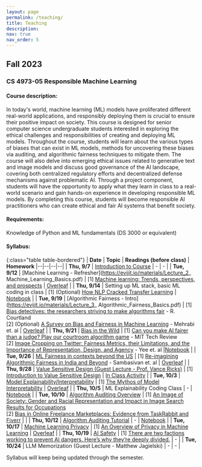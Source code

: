 ```yaml
---
layout: page
permalink: /teaching/
title: Teaching
description:
nav: true
nav_order: 5
---
```


## Fall 2023
### CS 4973-05 Responsible Machine Learning

#### Course description: 
In today's world, machine learning (ML) models have proliferated different real-world applications, and responsibly deploying them is crucial to ensure their positive impact on society. This course is designed for senior computer science undergraduate students interested in exploring the ethical challenges and responsibilities of creating and deploying ML models. Throughout the course, students will learn about the various types of biases that can exist in ML models, methods for uncovering these biases via auditing, and algorithmic fairness techniques to mitigate them. The course will also delve into emerging ethical issues related to generative text and image models and discuss good governance of the AI landscape, covering both centralized regulatory efforts and decentralized defense mechanisms against problematic AI. Through a project component, students will have the opportunity to apply what they learn in class to a real-world scenario and gain hands-on experience in developing responsible ML models. By completing this course, students will become responsible AI practitioners who can create ethical and fair AI systems that benefit society.

#### Requirements: 
Knowledge of Python and ML fundamentals (DS 3000 or equivalent)

#### Syllabus:

{:class="table table-bordered"}
| **Date** | **Topic** | **Readings (before class)** | **Homework**
|--|--|--|--|
| **Thu, 9/7** | [Introduction to Course](https://evijit.io/materials/Lecture_1_Introduction.pdf) | - | - |
| **Tue, 9/12** | [Machine Learning - Refresher](https://evijit.io/materials/Lecture_2_ Machine_Learning_Basics.pdf) | [1] [Machine learning: Trends, perspectives, and prospects](https://www.cs.cmu.edu/~tom/pubs/Science-ML-2015.pdf) |  [Overleaf](https://www.overleaf.com/read/ftxshfbpkxbk) |
| **Thu, 9/14** | Setting up ML stack, basic ML coding in class | [1] (Optional) [How NLP Cracked Transfer Learning](https://jalammar.github.io/illustrated-bert/) | [Notebook](https://evijit.io/materials/ds_intro.ipynb) |
| **Tue, 9/19** | [Algorithmic Fairness - Intro](https://evijit.io/materials/Lecture_3_ Algorithmic_Fairness_Basics.pdf)  | [1] [Bias detectives: the researchers striving to make algorithms fair](https://courses.cs.duke.edu/spring20/compsci342/netid/readings/nature-algorithmic-bias.pdf) - R. Courtland <br> [2] (Optional) [A Survey on Bias and Fairness in Machine Learning](https://arxiv.org/pdf/1908.09635.pdf) - Mehrabi et. al |  [Overleaf](https://www.overleaf.com/read/rvdjbyjkktcg)  |
| **Thu, 9/21** | [Bias in the Wild](https://evijit.io/materials/Lecture_4_Bias_In_The_Wild.pdf) | [1] [Can you make AI fairer than a judge? Play our courtroom algorithm game](https://www.technologyreview.com/2019/10/17/75285/ai-fairer-than-judge-criminal-risk-assessment-algorithm/) - MIT Tech Review <br> [2] [Image Cropping on Twitter: Fairness Metrics, their Limitations, and the Importance of Representation, Design, and Agency](https://arxiv.org/pdf/2105.08667.pdf) - Yee et. al |[Notebook](https://colab.research.google.com/drive/1_SpLPRweuZ-3xWJSYmOD0H-LXdaCcEiH#scrollTo=KbHf3AYwO0Xw) |
| **Tue, 9/26** | [ML Fairness in contexts beyond the US](https://evijit.io/materials/Lecture_5_Fairness_in_Other_Cultures.pdf)  | [1] [Re-imagining Algorithmic Fairness in India and Beyond](https://arxiv.org/pdf/2101.09995.pdf) - Sambasivan et. al | [Overleaf](https://www.overleaf.com/read/zbtrrypygxrz) |
| **Thu, 9/28** | [Value Sensitive Design (Guest Lecture - Prof. Vance Ricks)](https://evijit.io/materials/Ricks-ResponsibleMachineLearning-F2023.pdf) | [1] [Introduction to Value Sensitive Design](https://northeastern.instructure.com/files/23160452/) | [In Class Activity](https://docs.google.com/document/d/1qi9J7lLVM9AhsJaSpILQNQh4FjRnNLnn/edit?usp=sharing&ouid=104786704786764345519&rtpof=true&sd=true) |
| **Tue, 10/3** | [Model Explainability/Interpretability](https://evijit.io/materials/Lecture_6_Model_Interpretability.pdf)  | [1] [The Mythos of Model Interpretability](https://arxiv.org/pdf/1606.03490.pdf) | [Overleaf](https://www.overleaf.com/read/fzfbymhmhrjf) |
| **Thu, 10/5** | ML Explainability Coding Class  | - | [Notebook](https://colab.research.google.com/drive/11d_AnpF6ELJryZaBOwvFYm2xgqL8GiEW) |
| **Tue, 10/10** | [Algorithm Auditing Overview](https://evijit.io/materials/Lecture_7_Algorithm_Auditing_Overview.pdf)  | [1] [An Image of Society: Gender and Racial Representation and Impact in Image Search Results for Occupations](https://dl.acm.org/doi/10.1145/3449100)<br>[2] [Bias in Online Freelance Marketplaces: Evidence from TaskRabbit and Fiverr](https://dl.acm.org/doi/pdf/10.1145/2998181.2998327) |  |
| **Thu, 10/12** | [Algorithm Auditing Tutorial](https://evijit.io/materials/Lecture_8_Algorithm_Auditing_Tutorial.pdf)  | - | [Notebook](https://colab.research.google.com/drive/1w-BRt1A2MymKFefj98t6Orz59-ntiPBF) |
| **Tue, 10/17** | [Machine Learning Privacy](https://evijit.io/materials/Lecture_9_ML_Privacy.pdf)  | [1] [An Overview of Privacy in Machine Learning](https://arxiv.org/pdf/2005.08679.pdf) | [Overleaf](https://www.overleaf.com/read/pswsvxrnwggq) |
| **Thu, 10/19** | [AI Safety](https://evijit.io/materials/Lecture_10_AI_Safety.pdf)  | [1] [There are two factions working to prevent AI dangers. Here’s why they’re deeply divided.](https://www.vox.com/future-perfect/2022/8/10/23298108/ai-dangers-ethics-alignment-present-future-risk) | - |
| **Tue, 10/24** | LLM Memorization (Guest Lecture - Matthew Jagielski)  | - | - |



Syllabus will keep being updated through the semester.